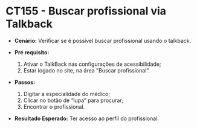 # CT155 - Buscar profissional via Talkback

- **Cenário:** Verificar se é possível buscar profissional usando o talkback.

- **Pré requisito:**
    1. Ativar o TalkBack nas configurações de acessibilidade;
    2. Estar logado no site, na área "Buscar profissional”.

- **Passos:**
    1. Digitar a especialidade do médico;
    2. Clicar no botão de “lupa” para procurar;
    3. Encontrar o profissional.

- **Resultado Esperado:** Ter acesso ao perfil do profissional.